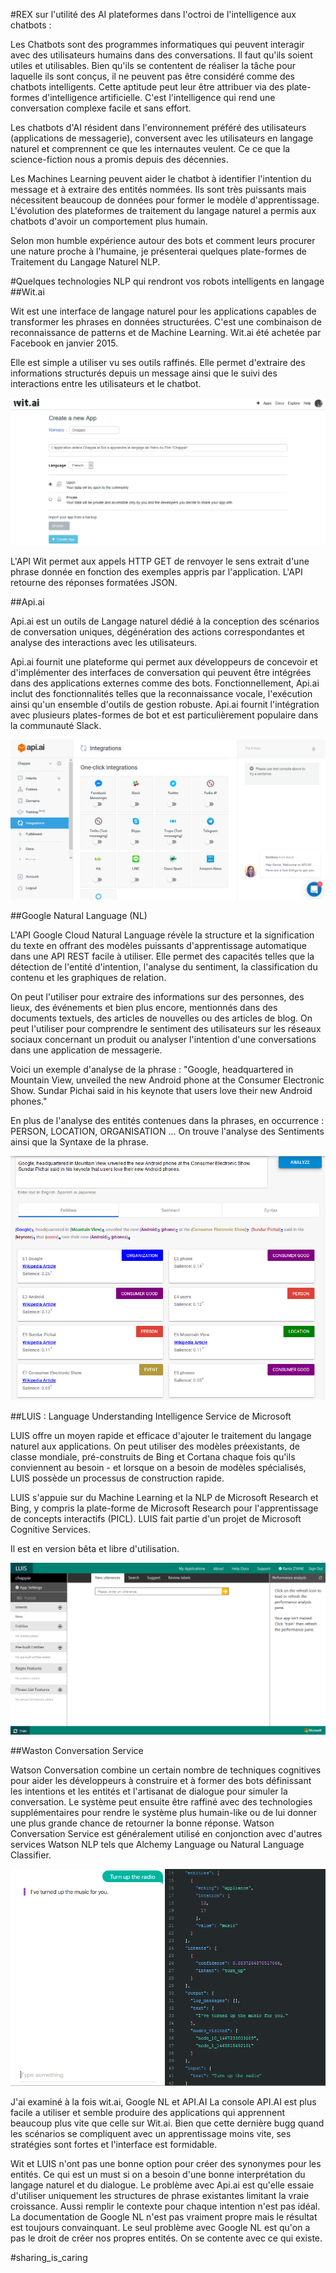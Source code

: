 #REX sur l'utilité des AI plateformes dans l'octroi de l'intelligence aux chatbots : 

Les Chatbots sont des programmes informatiques qui peuvent interagir avec des utilisateurs humains dans des conversations. Il faut qu'ils soient utiles et utilisables. Bien qu'ils se contentent de réaliser la tâche pour laquelle ils sont conçus, il ne peuvent pas être considéré comme des chatbots intelligents. Cette aptitude peut leur être attribuer via des plate-formes d'intelligence artificielle. C'est l'intelligence qui rend une conversation complexe facile et sans effort.

Les chatbots d'AI résident dans l'environnement préféré des utilisateurs (applications de messagerie), conversent avec les utilisateurs en langage naturel et comprennent ce que les internautes veulent. Ce ce que la science-fiction nous a promis depuis des décennies. 

Les Machines Learning peuvent aider le chatbot à identifier l'intention du message et à extraire des entités nommées. Ils sont très puissants mais nécessitent beaucoup de données pour former le modèle d'apprentissage. L'évolution des plateformes de traitement du langage naturel a permis aux chatbots d'avoir un comportement plus humain. 

Selon mon humble expérience autour des bots et comment leurs procurer une nature proche à l'humaine, je présenterai quelques plate-formes de Traitement du Langage Naturel NLP. 

#Quelques technologies NLP qui rendront vos robots intelligents en langage
##Wit.ai 

Wit est une interface de langage naturel pour les applications capables de transformer les phrases en données structurées. C'est une combinaison de reconnaissance de patterns et de Machine Learning. Wit.ai été achetée par Facebook en janvier 2015. 

Elle est simple a utiliser vu ses outils raffinés. Elle permet d'extraire des informations structurés depuis un message ainsi que le suivi des interactions entre les utilisateurs et le chatbot. 
<p align="center">
<img src="https://github.com/Raniazy/ai_plateforms_fir_chatbots_api_wit_googlenl_luis_watson/blob/master/img/wit.png">
</p>
L'API Wit permet aux appels HTTP GET de renvoyer le sens extrait d'une phrase donnée en fonction des exemples appris par l'application. L'API retourne des réponses formatées JSON.

##Api.ai

Api.ai est un outils de Langage naturel dédié à la conception des scénarios de conversation uniques, dégénération des actions correspondantes et analyse des interactions avec les utilisateurs.

Api.ai fournit une plateforme qui permet aux développeurs de concevoir et d'implémenter des interfaces de conversation qui peuvent être intégrées dans des applications externes comme des bots. Fonctionnellement, Api.ai inclut des fonctionnalités telles que la reconnaissance vocale, l'exécution ainsi qu'un ensemble d'outils de gestion robuste. Api.ai fournit l'intégration avec plusieurs plates-formes de bot et est particulièrement populaire dans la communauté Slack.
<p align="center">
<img src="https://github.com/Raniazy/ai_plateforms_fir_chatbots_api_wit_googlenl_luis_watson/blob/master/img/api.png">
</p>

##Google Natural Language (NL)

L'API Google Cloud Natural Language révèle la structure et la signification du texte en offrant des modèles puissants d'apprentissage automatique dans une API REST facile à utiliser. Elle permet des capacités telles que la détection de l'entité d'intention, l'analyse du sentiment, la classification du contenu et les graphiques de relation.

On peut l'utiliser pour extraire des informations sur des personnes, des lieux, des événements et bien plus encore, mentionnés dans des documents textuels, des articles de nouvelles ou des articles de blog. On peut l'utiliser pour comprendre le sentiment des utilisateurs sur les réseaux sociaux concernant un produit ou analyser l'intention d'une conversations dans une application de messagerie. 

Voici un exemple d'analyse de la phrase : "Google, headquartered in Mountain View, unveiled the new Android phone at the Consumer Electronic Show. Sundar Pichai said in his keynote that users love their new Android phones."

En plus de l'analyse des entités contenues dans la phrases, en occurrence : PERSON, LOCATION, ORGANISATION ... On trouve l'analyse des Sentiments ainsi que la Syntaxe de la phrase.  
<p align="center">
<img src="https://github.com/Raniazy/ai_plateforms_fir_chatbots_api_wit_googlenl_luis_watson/blob/master/img/ggle.png">
</p>
##LUIS : Language Understanding Intelligence Service de Microsoft 

LUIS offre un moyen rapide et efficace d'ajouter le traitement du langage naturel aux applications. On peut utiliser des modèles préexistants, de classe mondiale, pré-construits de Bing et Cortana chaque fois qu'ils conviennent au besoin - et lorsque on a besoin de modèles spécialisés, LUIS possède un processus de construction rapide.

LUIS s'appuie sur du Machine Learning et la NLP de Microsoft Research et Bing, y compris la plate-forme de Microsoft Research pour l'apprentissage de concepts interactifs (PICL). LUIS fait partie d'un projet de Microsoft Cognitive Services.

Il est en version bêta et libre d'utilisation.
<p align="center">
<img src="https://github.com/Raniazy/ai_plateforms_fir_chatbots_api_wit_googlenl_luis_watson/blob/master/img/luis.png">
</p>
##Waston Conversation Service 

Watson Conversation combine un certain nombre de techniques cognitives pour aider les développeurs à construire et à former des bots définissant les intentions et les entités et l'artisanat de dialogue pour simuler la conversation. Le système peut ensuite être raffiné avec des technologies supplémentaires pour rendre le système plus humain-like ou de lui donner une plus grande chance de retourner la bonne réponse. Watson Conversation Service est généralement utilisé en conjonction avec d'autres services Watson NLP tels que Alchemy Language ou Natural Language Classifier.
<p align="center">
<img src="https://github.com/Raniazy/ai_plateforms_fir_chatbots_api_wit_googlenl_luis_watson/blob/master/img/watson.png">
</p>

J'ai examiné à la fois wit.ai, Google NL et API.AI La console API.AI est plus facile a utiliser et semble produire des applications qui apprennent beaucoup plus vite que celle sur Wit.ai. Bien que cette dernière bugg quand les scénarios se compliquent avec un apprentissage moins vite, ses stratégies sont fortes et l'interface est formidable.

Wit et LUIS n'ont pas une bonne option pour créer des synonymes pour les entités. Ce qui est un must si on a besoin d'une bonne interprétation du langage naturel et du dialogue. Le problème avec Api.ai est qu'elle essaie d'utiliser uniquement les structures de phrase existantes limitant la vraie croissance. Aussi remplir le contexte pour chaque intention n'est pas idéal. La documentation de Google NL n'est pas vraiment propre mais le résultat est toujours convainquant. Le seul problème avec Google NL est qu'on a pas le droit de créer nos propres entités. On se contente avec ce qui existe. 

#sharing_is_caring
